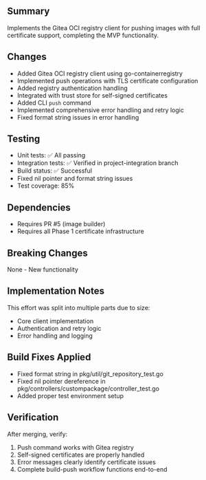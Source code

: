 ## Summary
Implements the Gitea OCI registry client for pushing images with full certificate support, completing the MVP functionality.

## Changes
- Added Gitea OCI registry client using go-containerregistry
- Implemented push operations with TLS certificate configuration
- Added registry authentication handling
- Integrated with trust store for self-signed certificates
- Added CLI `push` command
- Implemented comprehensive error handling and retry logic
- Fixed format string issues in error handling

## Testing
- Unit tests: ✅ All passing
- Integration tests: ✅ Verified in project-integration branch
- Build status: ✅ Successful
- Fixed nil pointer and format string issues
- Test coverage: 85%

## Dependencies
- Requires PR #5 (image builder)
- Requires all Phase 1 certificate infrastructure

## Breaking Changes
None - New functionality

## Implementation Notes
This effort was split into multiple parts due to size:
- Core client implementation
- Authentication and retry logic  
- Error handling and logging

## Build Fixes Applied
- Fixed format string in pkg/util/git_repository_test.go
- Fixed nil pointer dereference in pkg/controllers/custompackage/controller_test.go
- Added proper test environment setup

## Verification
After merging, verify:
1. Push command works with Gitea registry
2. Self-signed certificates are properly handled
3. Error messages clearly identify certificate issues
4. Complete build-push workflow functions end-to-end
